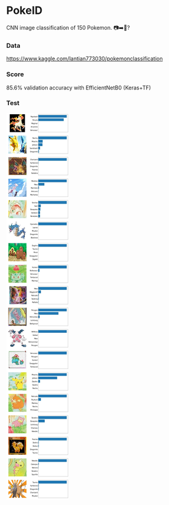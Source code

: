 # PokeID
CNN image classification of 150 Pokemon. :camera::arrow_right::dragon:? 

### Data
https://www.kaggle.com/lantian773030/pokemonclassification

### Score
85.6% validation accuracy with EfficientNetB0 (Keras+TF)

### Test
![Test Results](results.jpg)

